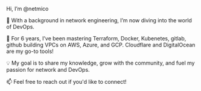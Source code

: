 Hi, I’m @netmico

🔧 With a background in network engineering, I’m now diving into the world of DevOps.

🌱 For 6 years, I’ve been mastering Terraform, Docker, Kubenetes, gitlab, github building VPCs on AWS, Azure, and GCP. Cloudflare and DigitalOcean are my go-to tools!

💡 My goal is to share my knowledge, grow with the community, and fuel my passion for network and DevOps.

📫 Feel free to reach out if you'd like to connect!

<!---
netmico/netmico is a ✨ special ✨ repository because its `README.md` (this file) appears on your GitHub profile.
You can click the Preview link to take a look at your changes.
--->
